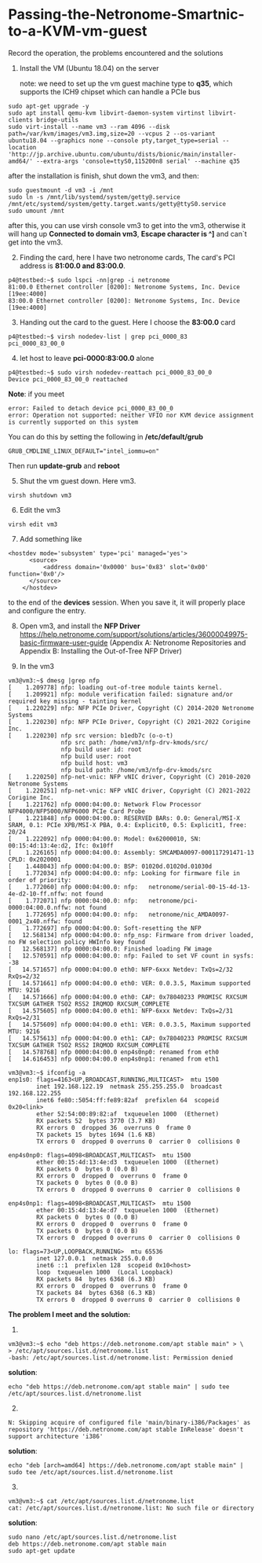# Passing-the-Netronome-Smartnic-to-a-KVM-vm-guest
Record the operation, the problems encountered and the solutions


1. Install the VM (Ubuntu 18.04) on the server

   note: we need to set up the vm guest machine type to **q35**, which supports the ICH9 chipset which can handle a PCIe bus
```
sudo apt-get upgrade -y
sudo apt install qemu-kvm libvirt-daemon-system virtinst libvirt-clients bridge-utils
sudo virt-install --name vm3 --ram 4096 --disk path=/var/kvm/images/vm3.img,size=20 --vcpus 2 --os-variant ubuntu18.04 --graphics none --console pty,target_type=serial --location 'http://jp.archive.ubuntu.com/ubuntu/dists/bionic/main/installer-amd64/' --extra-args 'console=ttyS0,115200n8 serial' --machine q35
```
after the installation is finish, shut down the vm3, and then:
```
sudo guestmount -d vm3 -i /mnt
sudo ln -s /mnt/lib/systemd/system/getty@.service /mnt/etc/systemd/system/getty.target.wants/getty@ttyS0.service
sudo umount /mnt
```
after this, you can use virsh console vm3 to get into the vm3, otherwise it will hang up 
**Connected to domain vm3**, 
**Escape character is ^]**
and can`t get into the vm3.



2. Finding the card, here I have two netronome cards, The card's PCI address is **81:00.0 and 83:00.0**.
```
p4@testbed:~$ sudo lspci -nn|grep -i netronome
81:00.0 Ethernet controller [0200]: Netronome Systems, Inc. Device [19ee:4000]
83:00.0 Ethernet controller [0200]: Netronome Systems, Inc. Device [19ee:4000]
```
3. Handing out the card to the guest. Here I choose the **83:00.0** card
```
p4@testbed:~$ virsh nodedev-list | grep pci_0000_83
pci_0000_83_00_0
```
4. let host to leave **pci-0000:83:00.0** alone
```
p4@testbed:~$ sudo virsh nodedev-reattach pci_0000_83_00_0
Device pci_0000_83_00_0 reattached
```

**Note**: if you meet 

```
error: Failed to detach device pci_0000_83_00_0
error: Operation not supported: neither VFIO nor KVM device assignment is currently supported on this system
```
You can do this by setting the following in **/etc/default/grub**
```
GRUB_CMDLINE_LINUX_DEFAULT="intel_iommu=on"
```
Then run **update-grub** and **reboot**

5. Shut the vm guest down. Here vm3.
```
virsh shutdown vm3
```

6. Edit the vm3
```
virsh edit vm3
```
7. Add something like
```
<hostdev mode='subsystem' type='pci' managed='yes'>
      <source>
          <address domain='0x0000' bus='0x83' slot='0x00' function='0x0'/>
      </source>
    </hostdev>
```
to the end of the **devices** session. When you save it, it will properly place and configure the entry.

8. Open vm3, and install the **NFP Driver**
https://help.netronome.com/support/solutions/articles/36000049975-basic-firmware-user-guide (Appendix A: Netronome Repositories and Appendix B: Installing the Out-of-Tree NFP Driver)

9. In the vm3
```
vm3@vm3:~$ dmesg |grep nfp
[    1.209778] nfp: loading out-of-tree module taints kernel.
[    1.209921] nfp: module verification failed: signature and/or required key missing - tainting kernel
[    1.220229] nfp: NFP PCIe Driver, Copyright (C) 2014-2020 Netronome Systems
[    1.220230] nfp: NFP PCIe Driver, Copyright (C) 2021-2022 Corigine Inc.
[    1.220230] nfp src version: b1edb7c (o-o-t)
               nfp src path: /home/vm3/nfp-drv-kmods/src/
               nfp build user id: root
               nfp build user: root
               nfp build host: vm3
               nfp build path: /home/vm3/nfp-drv-kmods/src
[    1.220250] nfp-net-vnic: NFP vNIC driver, Copyright (C) 2010-2020 Netronome Systems
[    1.220251] nfp-net-vnic: NFP vNIC driver, Copyright (C) 2021-2022 Corigine Inc.
[    1.221762] nfp 0000:04:00.0: Network Flow Processor NFP4000/NFP5000/NFP6000 PCIe Card Probe
[    1.221848] nfp 0000:04:00.0: RESERVED BARs: 0.0: General/MSI-X SRAM, 0.1: PCIe XPB/MSI-X PBA, 0.4: Explicit0, 0.5: Explicit1, free: 20/24
[    1.222092] nfp 0000:04:00.0: Model: 0x62000010, SN: 00:15:4d:13:4e:d2, Ifc: 0x10ff
[    1.226165] nfp 0000:04:00.0: Assembly: SMCAMDA0097-000117291471-13 CPLD: 0x2020001
[    1.448043] nfp 0000:04:00.0: BSP: 01020d.01020d.01030d
[    1.772034] nfp 0000:04:00.0: nfp: Looking for firmware file in order of priority:
[    1.772060] nfp 0000:04:00.0: nfp:   netronome/serial-00-15-4d-13-4e-d2-10-ff.nffw: not found
[    1.772071] nfp 0000:04:00.0: nfp:   netronome/pci-0000:04:00.0.nffw: not found
[    1.772695] nfp 0000:04:00.0: nfp:   netronome/nic_AMDA0097-0001_2x40.nffw: found
[    1.772697] nfp 0000:04:00.0: Soft-resetting the NFP
[   12.568134] nfp 0000:04:00.0: nfp_nsp: Firmware from driver loaded, no FW selection policy HWInfo key found
[   12.568137] nfp 0000:04:00.0: Finished loading FW image
[   12.570591] nfp 0000:04:00.0: nfp: Failed to set VF count in sysfs: -38
[   14.571657] nfp 0000:04:00.0 eth0: NFP-6xxx Netdev: TxQs=2/32 RxQs=2/32
[   14.571661] nfp 0000:04:00.0 eth0: VER: 0.0.3.5, Maximum supported MTU: 9216
[   14.571666] nfp 0000:04:00.0 eth0: CAP: 0x78040233 PROMISC RXCSUM TXCSUM GATHER TSO2 RSS2 IRQMOD RXCSUM_COMPLETE 
[   14.575605] nfp 0000:04:00.0 eth1: NFP-6xxx Netdev: TxQs=2/31 RxQs=2/31
[   14.575609] nfp 0000:04:00.0 eth1: VER: 0.0.3.5, Maximum supported MTU: 9216
[   14.575613] nfp 0000:04:00.0 eth1: CAP: 0x78040233 PROMISC RXCSUM TXCSUM GATHER TSO2 RSS2 IRQMOD RXCSUM_COMPLETE 
[   14.578768] nfp 0000:04:00.0 enp4s0np0: renamed from eth0
[   14.616453] nfp 0000:04:00.0 enp4s0np1: renamed from eth1

```

```
vm3@vm3:~$ ifconfig -a
enp1s0: flags=4163<UP,BROADCAST,RUNNING,MULTICAST>  mtu 1500
        inet 192.168.122.19  netmask 255.255.255.0  broadcast 192.168.122.255
        inet6 fe80::5054:ff:fe89:82af  prefixlen 64  scopeid 0x20<link>
        ether 52:54:00:89:82:af  txqueuelen 1000  (Ethernet)
        RX packets 52  bytes 3770 (3.7 KB)
        RX errors 0  dropped 36  overruns 0  frame 0
        TX packets 15  bytes 1694 (1.6 KB)
        TX errors 0  dropped 0 overruns 0  carrier 0  collisions 0

enp4s0np0: flags=4098<BROADCAST,MULTICAST>  mtu 1500
        ether 00:15:4d:13:4e:d3  txqueuelen 1000  (Ethernet)
        RX packets 0  bytes 0 (0.0 B)
        RX errors 0  dropped 0  overruns 0  frame 0
        TX packets 0  bytes 0 (0.0 B)
        TX errors 0  dropped 0 overruns 0  carrier 0  collisions 0

enp4s0np1: flags=4098<BROADCAST,MULTICAST>  mtu 1500
        ether 00:15:4d:13:4e:d7  txqueuelen 1000  (Ethernet)
        RX packets 0  bytes 0 (0.0 B)
        RX errors 0  dropped 0  overruns 0  frame 0
        TX packets 0  bytes 0 (0.0 B)
        TX errors 0  dropped 0 overruns 0  carrier 0  collisions 0

lo: flags=73<UP,LOOPBACK,RUNNING>  mtu 65536
        inet 127.0.0.1  netmask 255.0.0.0
        inet6 ::1  prefixlen 128  scopeid 0x10<host>
        loop  txqueuelen 1000  (Local Loopback)
        RX packets 84  bytes 6368 (6.3 KB)
        RX errors 0  dropped 0  overruns 0  frame 0
        TX packets 84  bytes 6368 (6.3 KB)
        TX errors 0  dropped 0 overruns 0  carrier 0  collisions 0
```

**The problem I meet and the solution:**

1. 
```
vm3@vm3:~$ echo "deb https://deb.netronome.com/apt stable main" > \
> /etc/apt/sources.list.d/netronome.list
-bash: /etc/apt/sources.list.d/netronome.list: Permission denied
```

**solution**:
```
echo "deb https://deb.netronome.com/apt stable main" | sudo tee /etc/apt/sources.list.d/netronome.list
```
2.
```
N: Skipping acquire of configured file 'main/binary-i386/Packages' as repository 'https://deb.netronome.com/apt stable InRelease' doesn't support architecture 'i386'
```

**solution**:
```
echo "deb [arch=amd64] https://deb.netronome.com/apt stable main" | sudo tee /etc/apt/sources.list.d/netronome.list
```
3.
```
vm3@vm3:~$ cat /etc/apt/sources.list.d/netronome.list
cat: /etc/apt/sources.list.d/netronome.list: No such file or directory
```
**solution**:
```
sudo nano /etc/apt/sources.list.d/netronome.list
deb https://deb.netronome.com/apt stable main
sudo apt-get update
```

